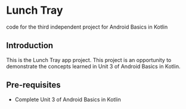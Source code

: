 Lunch Tray 
==================================

code for the third independent project for Android Basics in Kotlin

Introduction
------------

This is the Lunch Tray app project. This project is an opportunity to
demonstrate the concepts learned in Unit 3 of Android Basics in Kotlin.

Pre-requisites
--------------

- Complete Unit 3 of Android Basics in Kotlin

